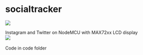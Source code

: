 # socialtracker
<img src="https://media.giphy.com/media/2wScfWhtSw4okYtF0U/200w_d.gif"><br>

Instagram and Twitter on NodeMCU with MAX72xx LCD display<br>
<img src="https://media.giphy.com/media/BM19twnIMOJFgp6Vtq/200w_d.gif"><br>
<br>
Code in code folder
<br>

